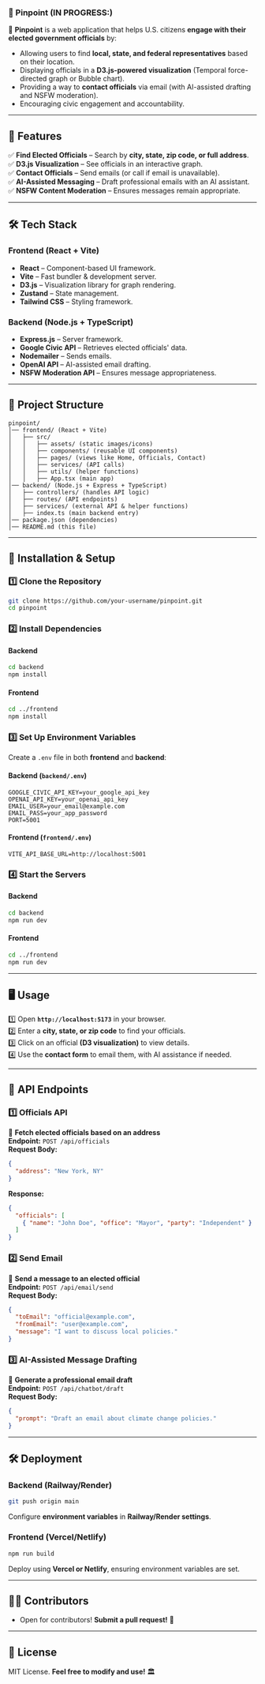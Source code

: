 ### **📌 Pinpoint (IN PROGRESS:)**

📍 **Pinpoint** is a web application that helps U.S. citizens **engage with their elected government officials** by:

- Allowing users to find **local, state, and federal representatives** based on their location.
- Displaying officials in a **D3.js-powered visualization** (Temporal force-directed graph or Bubble chart).
- Providing a way to **contact officials** via email (with AI-assisted drafting and NSFW moderation).
- Encouraging civic engagement and accountability.

---

## **🚀 Features**

✅ **Find Elected Officials** – Search by **city, state, zip code, or full address**.  
✅ **D3.js Visualization** – See officials in an interactive graph.  
✅ **Contact Officials** – Send emails (or call if email is unavailable).  
✅ **AI-Assisted Messaging** – Draft professional emails with an AI assistant.  
✅ **NSFW Content Moderation** – Ensures messages remain appropriate.

---

## **🛠 Tech Stack**

### **Frontend (React + Vite)**

- **React** – Component-based UI framework.
- **Vite** – Fast bundler & development server.
- **D3.js** – Visualization library for graph rendering.
- **Zustand** – State management.
- **Tailwind CSS** – Styling framework.

### **Backend (Node.js + TypeScript)**

- **Express.js** – Server framework.
- **Google Civic API** – Retrieves elected officials' data.
- **Nodemailer** – Sends emails.
- **OpenAI API** – AI-assisted email drafting.
- **NSFW Moderation API** – Ensures message appropriateness.

---

## **📂 Project Structure**

```
pinpoint/
│── frontend/ (React + Vite)
│   ├── src/
│   │   ├── assets/ (static images/icons)
│   │   ├── components/ (reusable UI components)
│   │   ├── pages/ (views like Home, Officials, Contact)
│   │   ├── services/ (API calls)
│   │   ├── utils/ (helper functions)
│   │   ├── App.tsx (main app)
│── backend/ (Node.js + Express + TypeScript)
│   ├── controllers/ (handles API logic)
│   ├── routes/ (API endpoints)
│   ├── services/ (external API & helper functions)
│   ├── index.ts (main backend entry)
│── package.json (dependencies)
│── README.md (this file)
```

---

## **🔧 Installation & Setup**

### **1️⃣ Clone the Repository**

```sh
git clone https://github.com/your-username/pinpoint.git
cd pinpoint
```

### **2️⃣ Install Dependencies**

#### **Backend**

```sh
cd backend
npm install
```

#### **Frontend**

```sh
cd ../frontend
npm install
```

### **3️⃣ Set Up Environment Variables**

Create a `.env` file in both **frontend** and **backend**:

#### **Backend (`backend/.env`)**

```env
GOOGLE_CIVIC_API_KEY=your_google_api_key
OPENAI_API_KEY=your_openai_api_key
EMAIL_USER=your_email@example.com
EMAIL_PASS=your_app_password
PORT=5001
```

#### **Frontend (`frontend/.env`)**

```env
VITE_API_BASE_URL=http://localhost:5001
```

### **4️⃣ Start the Servers**

#### **Backend**

```sh
cd backend
npm run dev
```

#### **Frontend**

```sh
cd ../frontend
npm run dev
```

---

## **🖥️ Usage**

1️⃣ Open **`http://localhost:5173`** in your browser.  
2️⃣ Enter a **city, state, or zip code** to find your officials.  
3️⃣ Click on an official **(D3 visualization)** to view details.  
4️⃣ Use the **contact form** to email them, with AI assistance if needed.

---

## **📡 API Endpoints**

### **1️⃣ Officials API**

📌 **Fetch elected officials based on an address**  
**Endpoint:** `POST /api/officials`  
**Request Body:**

```json
{
  "address": "New York, NY"
}
```

**Response:**

```json
{
  "officials": [
    { "name": "John Doe", "office": "Mayor", "party": "Independent" }
  ]
}
```

### **2️⃣ Send Email**

📌 **Send a message to an elected official**  
**Endpoint:** `POST /api/email/send`  
**Request Body:**

```json
{
  "toEmail": "official@example.com",
  "fromEmail": "user@example.com",
  "message": "I want to discuss local policies."
}
```

### **3️⃣ AI-Assisted Message Drafting**

📌 **Generate a professional email draft**  
**Endpoint:** `POST /api/chatbot/draft`  
**Request Body:**

```json
{
  "prompt": "Draft an email about climate change policies."
}
```

---

## **🛠 Deployment**

### **Backend (Railway/Render)**

```sh
git push origin main
```

Configure **environment variables** in **Railway/Render settings**.

### **Frontend (Vercel/Netlify)**

```sh
npm run build
```

Deploy using **Vercel or Netlify**, ensuring environment variables are set.

---

## **👨‍💻 Contributors**

- Open for contributors! **Submit a pull request!** 🚀

---

## **📜 License**

MIT License. **Feel free to modify and use!** 🏛️
